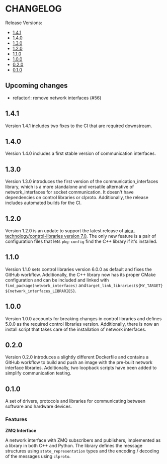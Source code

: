 # CHANGELOG

Release Versions:

- [1.4.1](#141)
- [1.4.0](#140)
- [1.3.0](#130)
- [1.2.0](#120)
- [1.1.0](#110)
- [1.0.0](#100)
- [0.2.0](#020)
- [0.1.0](#010)

## Upcoming changes

- refactor!: remove network interfaces (#56)

## 1.4.1

Version 1.4.1 includes two fixes to the CI that are required downstream.

## 1.4.0

Version 1.4.0 includes a first stable version of communication interfaces.

## 1.3.0

Version 1.3.0 introduces the first version of the communication_interfaces library, which is a more standalone and
versatile alternative of network_interfaces for socket communication. It doesn't have dependencies on control libraries
or clproto. Additionally, the release includes automated builds for the CI.

## 1.2.0

Version 1.2.0 is an update to support the latest release of
[aica-technology/control-libraries version 7.0](https://github.com/aica-technology/control-libraries/releases/tag/v7.0.0).
The only new feature is a pair of configuration files that lets `pkg-config` find the C++ library if it's installed.

## 1.1.0

Version 1.1.0 sets control libraries version 6.0.0 as default and fixes the GitHub workflow. Additionally, the C++
library now has its proper CMake configuration and can be included and linked with `find_package(network_interfaces)`
and`target_link_libraries(${MY_TARGET} ${network_interfaces_LIBRARIES}`.

## 1.0.0

Version 1.0.0 accounts for breaking changes in control libraries and defines 5.0.0 as the required control libraries
version. Additionally, there is now an install script that takes care of the installation of network interfaces.

## 0.2.0

Version 0.2.0 introduces a slightly different Dockerfile and contains a GitHub workflow to build and push an image with
the pre-built network interface libraries. Additionally, two loopback scripts have been added to simplify communication
testing.

## 0.1.0

A set of drivers, protocols and libraries for communicating between software and hardware devices.

### Features

**ZMQ Interface**

A network interface with ZMQ subscribers and publishers, implemented as a library in both C++ and Python. The library
defines the message structures using `state_representation` types and the encoding / decoding of the messages
using `clproto`.
